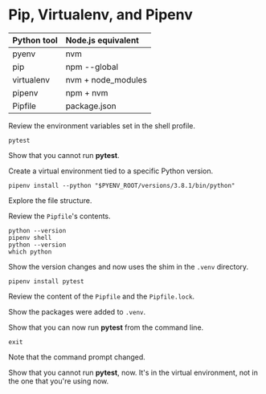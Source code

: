# Pip, Virtualenv, and Pipenv

| Python tool   | Node.js equivalent      |
|:------------- |:----------------------- |
| pyenv	        | nvm                     |
| pip           | npm --global            |
| virtualenv    | nvm + node_modules      |
| pipenv        | npm + nvm               |
| Pipfile       | package.json            |

Review the environment variables set in the shell profile.

```shell
pytest
```

Show that you cannot run **pytest**.

Create a virtual environment tied to a specific Python version.

```shell
pipenv install --python "$PYENV_ROOT/versions/3.8.1/bin/python"
```

Explore the file structure.

Review the `Pipfile`'s contents.

```shell
python --version
pipenv shell
python --version
which python
```

Show the version changes and now uses the shim in the `.venv` directory.

```shell
pipenv install pytest
```

Review the content of the `Pipfile` and the `Pipfile.lock`.

Show the packages were added to `.venv`.

Show that you can now run **pytest** from the command line.

```shell
exit
```

Note that the command prompt changed.

Show that you cannot run **pytest**, now. It's in the virtual environment, not
in the one that you're using now.

